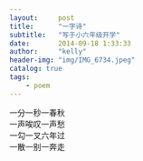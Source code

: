 ```yaml
---
layout:     post
title:      "一字诗"
subtitle:   "写于小六年级开学"
date:       2014-09-18 1:33:33
author:     "kelly"
header-img: "img/IMG_6734.jpeg"
catalog: true
tags:
    - poem
---
```


一分一秒一春秋  
一声唉叹一声愁  
一勾一叉六年过  
一散一别一奔走  

